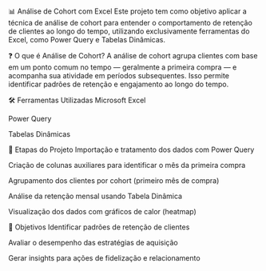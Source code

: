 📊 Análise de Cohort com Excel
Este projeto tem como objetivo aplicar a técnica de análise de cohort para entender o comportamento de retenção de clientes ao longo do tempo, utilizando exclusivamente ferramentas do Excel, como Power Query e Tabelas Dinâmicas.

❓ O que é Análise de Cohort?
A análise de cohort agrupa clientes com base em um ponto comum no tempo — geralmente a primeira compra — e acompanha sua atividade em períodos subsequentes. Isso permite identificar padrões de retenção e engajamento ao longo do tempo.

🛠️ Ferramentas Utilizadas
Microsoft Excel

Power Query

Tabelas Dinâmicas

🧱 Etapas do Projeto
Importação e tratamento dos dados com Power Query

Criação de colunas auxiliares para identificar o mês da primeira compra

Agrupamento dos clientes por cohort (primeiro mês de compra)

Análise da retenção mensal usando Tabela Dinâmica

Visualização dos dados com gráficos de calor (heatmap)

🎯 Objetivos
Identificar padrões de retenção de clientes

Avaliar o desempenho das estratégias de aquisição

Gerar insights para ações de fidelização e relacionamento
